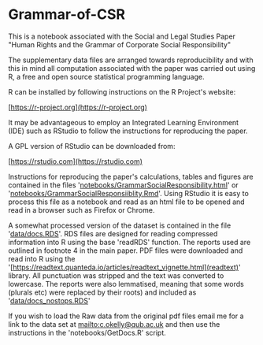 # Grammar-of-CSR
This is a notebook associated with the Social and Legal Studies Paper "Human Rights and the Grammar of Corporate Social Responsibility"

The supplementary data files are arranged towards reproducibility and with this in mind all computation associated with the paper was carried out using R, a free and open source statistical programming language.

R can be installed by following instructions on the R Project's website:

[https://r-project.org](https://r-project.org)

It may be advantageous to employ an Integrated Learning Environment (IDE) such as RStudio to follow the instructions for reproducing the paper.

A GPL version of RStudio can be downloaded from:

[https://rstudio.com](https://rstudio.com)

Instructions for reproducing the paper's calculations, tables and figures are contained in the files '[notebooks/GrammarSocialResponsibility.html](notebooks/GrammarSocialResponsibility.html)' or '[notebooks/GrammarSocialResponsiiblity.Rmd](notebooks/GrammarSocialResponsiiblity.Rmd)'. Using RStudio it is easy to process this file as a notebook and read as an html file to be opened and read in a browser such as Firefox or Chrome.

A somewhat processed version of the dataset is contained in the file '[data/docs.RDS](data/docs.RDS)'. RDS files are designed for reading compressed information into R using the base 'readRDS' function. The reports used are outlined in footnote 4 in the main paper. PDF files were downloaded and read into R using the '[https://readtext.quanteda.io/articles/readtext_vignette.html](readtext)' library. All punctuation was stripped and the text was converted to lowercase. The reports were also lemmatised, meaning that some words (plurals etc) were replaced by their roots) and included as '[data/docs_nostops.RDS](data/docs_nostops.RDS)'

If you wish to load the Raw data from the original pdf files email me for a link to the data set at [mailto:c.okelly@qub.ac.uk](c.okelly@qub.ac.uk) and then use the instructions in the 'notebooks/GetDocs.R' script. 